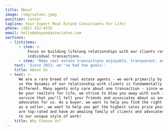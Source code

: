 ```yaml
---
title: About
image: /img/values.jpeg
position: center
tagline: Your Expert Real Estate Consultants For Life!
phone: (202) 412-4533
email: hello@okeyandassociates.com
sections:
  - listitems:
      - item: >-
          Focus on building lifelong relationships with our clients rather than
          individual transactions.
      - item: 'Make real estate transactions enjoyable, transparent, and simple.'
    text: 'Since 2013, we''ve had two goals:'
    title: About Us
  - text: >-
      We are a rare breed of real estate agents - we work primarily by referral,
      so the dynamic of our relationship with clients is fundamentally
      different. Many agents only care about one transaction - since we want to
      be your realtors for life, we strive to blow you away with such incredible
      service that you’ll tell your friends and associates about us and be
      advocates for us. As a buyer, we want to help you find the right home, and
      as a seller, we want to help you get the highest sales price possible. We
      are top-rated and have an amazing family of clients and advocates thanks
      to our unique style of work!
    title: Why Choose Us?
---
```


